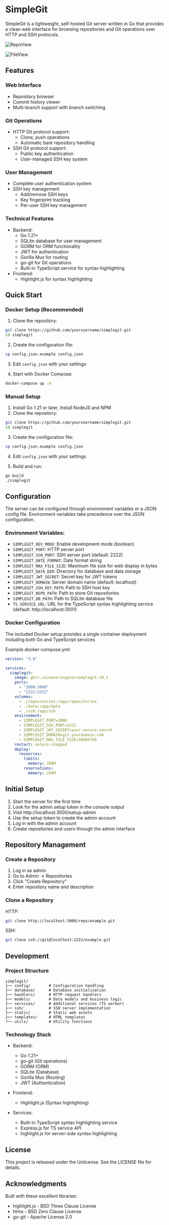 # SimpleGit

SimpleGit is a lightweight, self-hosted Git server written in Go that provides a clean web interface for browsing repositories and Git operations over HTTP and SSH protocols.

![RepoView](readme_img/repoview.png)

![FileView](readme_img/fileview.png)

## Features

### Web Interface

- Repository browser
- Commit history viewer
- Multi-branch support with branch switching

### Git Operations

- HTTP Git protocol support:
  - Clone, push operations
  - Automatic bare repository handling
- SSH Git protocol support:
  - Public key authentication
  - User-managed SSH key system

### User Management

- Complete user authentication system
- SSH key management
  - Add/remove SSH keys
  - Key fingerprint tracking
  - Per-user SSH key management

### Technical Features

- Backend:
  - Go 1.21+
  - SQLite database for user management
  - GORM for ORM functionality
  - JWT for authentication
  - Gorilla Mux for routing
  - go-git for Git operations
  - Built-in TypeScript service for syntax highlighting
- Frontend:
  - Highlight.js for syntax highlighting

## Quick Start

### Docker Setup (Recommended)

1. Clone the repository:

```bash
git clone https://github.com/yourusername/simplegit.git
cd simplegit
```

2. Create the configuration file:

```bash
cp config.json.example config.json
```

3. Edit `config.json` with your settings

4. Start with Docker Compose:

```bash
docker-compose up -d
```

### Manual Setup

1. Install Go 1.21 or later, Install NodeJS and NPM
2. Clone the repository:

```bash
git clone https://github.com/yourusername/simplegit.git
cd simplegit
```

3. Create the configuration file:

```bash
cp config.json.example config.json
```

4. Edit `config.json` with your settings

5. Build and run:

```bash
go build
./simplegit
```

## Configuration

The server can be configured through environment variables or a JSON config file. Environment variables take precedence over the JSON configuration.

### Environment Variables:

- `SIMPLEGIT_DEV_MODE`: Enable development mode (boolean)
- `SIMPLEGIT_PORT`: HTTP server port
- `SIMPLEGIT_SSH_PORT`: SSH server port (default: 2222)
- `SIMPLEGIT_DATE_FORMAT`: Date format string
- `SIMPLEGIT_MAX_FILE_SIZE`: Maximum file size for web display in bytes
- `SIMPLEGIT_DATA_DIR`: Directory for database and data storage
- `SIMPLEGIT_JWT_SECRET`: Secret key for JWT tokens
- `SIMPLEGIT_DOMAIN`: Server domain name (default: localhost)
- `SIMPLEGIT_SSH_KEY_PATH`: Path to SSH host key
- `SIMPLEGIT_REPO_PATH`: Path to store Git repositories
- `SIMPLEGIT_DB_PATH`: Path to SQLite database file
- `TS_SERVICE_URL`: URL for the TypeScript syntax highlighting service (default: http://localhost:3001)

### Docker Configuration

The included Docker setup provides a single container deployment including both Go and TypeScript services

Example docker-compose.yml:

```yaml
version: "3.8"

services:
  simplegit:
    image: ghcr.io/waveringana/simplegit:v0.1
    ports:
      - "3000:3000"
      - "2222:2222"
    volumes:
      - ./repositories:/app/repositories
      - ./data:/app/data
      - ./ssh:/app/ssh
    environment:
      - SIMPLEGIT_PORT=3000
      - SIMPLEGIT_SSH_PORT=2222
      - SIMPLEGIT_JWT_SECRET=your-secure-secret
      - SIMPLEGIT_DOMAIN=git.yourdomain.com
      - SIMPLEGIT_MAX_FILE_SIZE=10485760
    restart: unless-stopped
    deploy:
      resources:
        limits:
          memory: 768M
        reservations:
          memory: 256M
```

## Initial Setup

1. Start the server for the first time
2. Look for the admin setup token in the console output
3. Visit http://localhost:3000/setup-admin
4. Use the setup token to create the admin account
5. Log in with the admin account
6. Create repositories and users through the admin interface

## Repository Management

### Create a Repository

1. Log in as admin
2. Go to Admin → Repositories
3. Click "Create Repository"
4. Enter repository name and description

### Clone a Repository

HTTP:

```bash
git clone http://localhost:3000/repo/example.git
```

SSH:

```bash
git clone ssh://git@localhost:2222/example.git
```

## Development

### Project Structure

```
simplegit/
├── config/        # Configuration handling
├── database/      # Database initialization
├── handlers/      # HTTP request handlers
├── models/        # Data models and business logic
├── services/      # Additional services (TS worker)
├── ssh/           # SSH server implementation
├── static/        # Static web assets
├── templates/     # HTML templates
└── utils/         # Utility functions
```

### Technology Stack

- Backend:

  - Go 1.21+
  - go-git (Git operations)
  - GORM (ORM)
  - SQLite (Database)
  - Gorilla Mux (Routing)
  - JWT (Authentication)

- Frontend:

  - Highlight.js (Syntax highlighting)

- Services:
  - Built-in TypeScript syntax highlighting service
  - Express.js for TS service API
  - highlight.js for server-side syntax highlighting

## License

This project is released under the Unlicense. See the LICENSE file for details.

## Acknowledgments

Built with these excellent libraries:

- highlight.js - BSD Three Clause License
- htmx - BSD Zero Clause License
- go-git - Apache License 2.0
